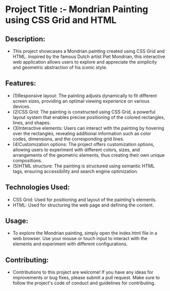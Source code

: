 
# Project Title :-  Mondrian Painting using CSS Grid and HTML  

## Description:
- This project showcases a Mondrian painting created using CSS Grid and HTML. Inspired by the famous Dutch artist Piet Mondrian, this interactive web application allows users to explore and appreciate the simplicity and geometric abstraction of his iconic style.

## Features:
- (1)Responsive layout: The painting adjusts dynamically to fit different screen sizes, providing an optimal viewing experience on various devices.
- (2)CSS Grid: The painting is constructed using CSS Grid, a powerful layout system that enables precise positioning of the colored rectangles, lines, and shapes.
- (3)Interactive elements: Users can interact with the painting by hovering over the rectangles, revealing additional information such as color codes, dimensions, and the corresponding grid lines.
- (4)Customization options: The project offers customization options, allowing users to experiment with different colors, sizes, and arrangements of the geometric elements, thus creating their own unique compositions.
- (5)HTML structure: The painting is structured using semantic HTML tags, ensuring accessibility and search engine optimization.

## Technologies Used:
- CSS Grid: Used for positioning and layout of the painting's elements.
- HTML: Used for structuring the web page and defining the content.

## Usage:
- To explore the Mondrian painting, simply open the index.html file in a web browser. Use your mouse or touch input to interact with the elements and experiment with different configurations.

## Contributing:
- Contributions to this project are welcome! If you have any ideas for improvements or bug fixes, please submit a pull request. Make sure to follow the project's code of conduct and guidelines for contributing.
